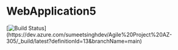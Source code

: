 # WebApplication5
[![Build Status](https://dev.azure.com/sumeetsinghdev/Agile%20Project%20AZ-305/_apis/build/status%2FAgile%20Project%20AZ-305-ASP.NET%20Core%20(.NET%20Framework)-CI?branchName=main)](https://dev.azure.com/sumeetsinghdev/Agile%20Project%20AZ-305/_build/latest?definitionId=13&branchName=main)
